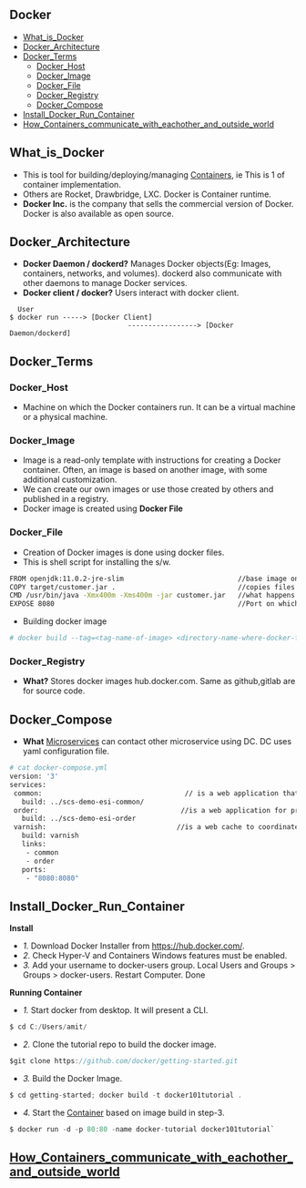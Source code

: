 ## Docker
- [What_is_Docker](#What_is_Docker)
- [Docker_Architecture](#Docker_Architecture)
- [Docker_Terms](#Docker_Terms)
  - [Docker_Host](#Docker_Host)
  - [Docker_Image](#Docker_Image)
  - [Docker_File](#Docker_File)
  - [Docker_Registry](#Docker_Registry)
  - [Docker_Compose](#Docker_Compose)
- [Install_Docker_Run_Container](#Install_Docker_Run_Container)
- [How_Containers_communicate_with_eachother_and_outside_world](#How_Containers_communicate_with_eachother_and_outside_world)

## What_is_Docker 
- This is tool for building/deploying/managing [Containers](../Containers), ie This is 1 of container implementation. 
- Others are Rocket, Drawbridge, LXC. Docker is Container runtime. 
- **Docker Inc.** is the company that sells the commercial version of Docker. Docker is also available as open source.

## Docker_Architecture
- **Docker Daemon / dockerd?** Manages Docker objects(Eg: Images, containers, networks, and volumes). dockerd also communicate with other daemons to manage Docker services.
- **Docker client / docker?** Users interact with docker client.
```
  User 
$ docker run -----> [Docker Client]
                             -----------------> [Docker Daemon/dockerd]
```

## Docker_Terms

### Docker_Host 
- Machine on which the Docker containers run. It can be a virtual machine or a physical machine.

### Docker_Image
- Image is a read-only template with instructions for creating a Docker container. Often, an image is based on another image, with some additional customization. 
- We can create our own images or use those created by others and published in a registry.
- Docker image is created using **Docker File**

### Docker_File
- Creation of Docker images is done using docker files.
- This is shell script for installing the s/w.
```bash
FROM openjdk:11.0.2-jre-slim                            //base image on which the installation is based
COPY target/customer.jar .                              //copies files in the Docker image
CMD /usr/bin/java -Xmx400m -Xms400m -jar customer.jar   //what happens when the Docker container is started
EXPOSE 8080                                             //Port on which docker is available
```
- Building docker image
```bash
# docker build --tag=<tag-name-of-image> <directory-name-where-docker-file-is-present>    //docker is command line tool
```

### Docker_Registry
- **What?** Stores docker images hub.docker.com. Same as github,gitlab are for source code.

## Docker_Compose
- **What** [Microservices](/System-Design/Concepts/MicroServices) can contact other microservice using DC. DC uses yaml configuration file.
 ```bash
 # cat docker-compose.yml
 version: '3'
services:
  common:                                   // is a web application that is supposed to deliver common artifacts.
    build: ../scs-demo-esi-common/
  order:                                   //is a web application for processing orders.
    build: ../scs-demo-esi-order
  varnish:                                //is a web cache to coordinate the two web applications.
    build: varnish
    links:
     - common
     - order
    ports:
     - "8080:8080"
 ```

## Install_Docker_Run_Container
**Install**
- *1.* Download Docker Installer from https://hub.docker.com/.
- *2.* Check Hyper-V and Containers Windows features must be enabled.
- *3.* Add your username to docker-users group. Local Users and Groups > Groups > docker-users. Restart Computer. Done

**Running Container**
- *1.* Start docker from desktop. It will present a CLI. 
```c
$ cd C:/Users/amit/
```
- *2.* Clone the tutorial repo to build the docker image. 
```c
$git clone https://github.com/docker/getting-started.git
```
- *3.* Build the Docker Image.  
```c
$ cd getting-started; docker build -t docker101tutorial .
```
- *4.* Start the [Container](../../Containers) based on image build in step-3. 
```c
$ docker run -d -p 80:80 -name docker-tutorial docker101tutorial`
```

## [How_Containers_communicate_with_eachother_and_outside_world](Docker_Networking)
